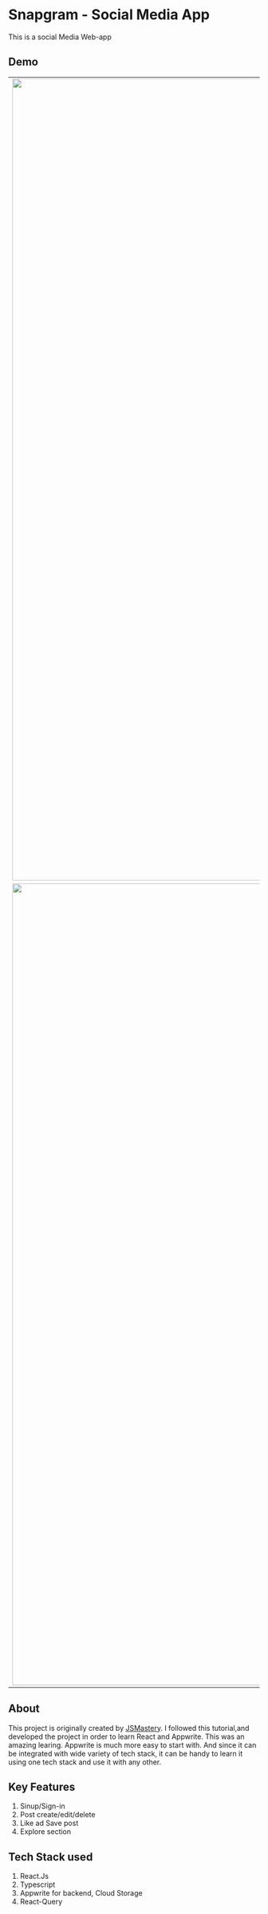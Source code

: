 # Snapgram - Social Media App

This  is a social Media Web-app

## Demo

| | | |
|:-------------------------:|:-------------------------:|:-------------------------:|
|<img width="1604" alt="screen shot 2017-08-07 at 12 18 15 pm" src="https://github.com/aak-301/socio/assets/76422079/9063eafc-fc7d-4d9d-aef4-84fce203b725">|<img width="1604" alt="screen shot 2017-08-07 at 12 18 15 pm" src="https://github.com/aak-301/socio/assets/76422079/6ca22c9c-e419-4a6d-ac1a-930b2b741854">|<img width="1604" alt="screen shot 2017-08-07 at 12 18 15 pm" src="https://github.com/aak-301/socio/assets/76422079/c03438b1-3ed4-40aa-9141-2b12e240bb1d">|<img width="1604" alt="screen shot 2017-08-07 at 12 18 15 pm" src="https://github.com/aak-301/socio/assets/76422079/e63fcca8-7f3b-4c20-95a2-7c6a3e2889e4">|<img width="1604" alt="screen shot 2017-08-07 at 12 18 15 pm" src="https://github.com/aak-301/socio/assets/76422079/efe1f934-93ec-4508-850a-3f43e0ba66bf">|
|<img width="1604" alt="screen shot 2017-08-07 at 12 18 15 pm" src="https://github.com/aak-301/socio/assets/76422079/2040e7a9-566f-494b-b002-6ac3fe236cce">  |  <img width="1604" alt="screen shot 2017-08-07 at 12 18 15 pm" src="https://github.com/aak-301/socio/assets/76422079/daf2d061-e02c-4914-b3ec-d087f5a81dfd">|<img width="1604" alt="screen shot 2017-08-07 at 12 18 15 pm" src="https://github.com/aak-301/socio/assets/76422079/aee7174b-b0fa-445e-938a-24643f06b3ab">|

## About

This project is originally created by [JSMastery](https://www.youtube.com/watch?v=_W3R2VwRyF4&t=8131s). I followed this tutorial,and developed the project in order to learn React and Appwrite. This was an amazing learing. Appwrite is much more easy to start with. And since it can be integrated with wide variety of tech stack, it can be handy to learn it using one tech stack and use it with any other.

## Key Features

1. Sinup/Sign-in
2. Post create/edit/delete
3. Like ad Save post
4. Explore section 

## Tech Stack used

1. React.Js
2. Typescript
3. Appwrite for backend, Cloud Storage
4. React-Query




